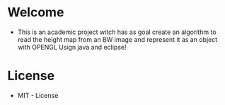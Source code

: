 # Welcome #

* This is an academic project witch has as goal create an algorithm to read the height map from an BW image and represent it as an object with OPENGL Usign java and eclipse!

# License #
* MIT - License


